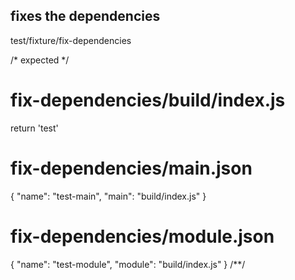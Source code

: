 ## fixes the dependencies
test/fixture/fix-dependencies

/* expected */
# fix-dependencies/build/index.js

return 'test'

# fix-dependencies/main.json

{
  "name": "test-main",
  "main": "build/index.js"
}

# fix-dependencies/module.json

{
  "name": "test-module",
  "module": "build/index.js"
}
/**/